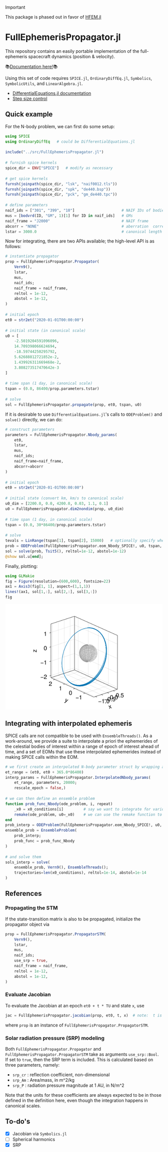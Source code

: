 > [!IMPORTANT]  
> This package is phased out in favor of [HFEM.jl](https://github.com/Yuricst/HFEM.jl)

# FullEphemerisPropagator.jl

This repository contains an easily portable implementation of the full-ephemeris spacecraft dynamics (position & velocity). 

📚[Documentation here!](https://yuricst.github.io/FullEphemerisPropagator.jl/)📚

Using this set of code requires `SPICE.jl`, `OrdinaryDiffEq.jl`,  `Symbolics`,  `SymbolicUtils`, and `LinearAlgebra.jl`.

- [DifferentialEquations.jl documentation](https://docs.sciml.ai/DiffEqDocs/stable/)
- [Step size control](https://docs.sciml.ai/DiffEqDocs/stable/extras/timestepping/)

## Quick example

For the N-body problem, we can first do some setup:

```julia
using SPICE
using OrdinaryDiffEq   # could be DifferentialEquations.jl

include("../src/FullEphemerisPropagator.jl")

# furnish spice kernels
spice_dir = ENV["SPICE"]   # modify as necessary

# get spice kernels
furnsh(joinpath(spice_dir, "lsk", "naif0012.tls"))
furnsh(joinpath(spice_dir, "spk", "de440.bsp"))
furnsh(joinpath(spice_dir, "pck", "gm_de440.tpc"))

# define parameters
naif_ids = ["301", "399", "10"]                     # NAIF IDs of bodies
mus = [bodvrd(ID, "GM", 1)[1] for ID in naif_ids]   # GMs
naif_frame = "J2000"                                # NAIF frame
abcorr = "NONE"                                     # aberration  correction
lstar = 3000.0                                      # canonical length scale
```

Now for integrating, there are two APIs available; the high-level API is as follows:

```julia
# instantiate propagator
prop = FullEphemerisPropagator.Propagator(
    Vern9(),
    lstar,
    mus,
    naif_ids;
    naif_frame = naif_frame,
    reltol = 1e-12,
    abstol = 1e-12,
)

# initial epoch
et0 = str2et("2020-01-01T00:00:00")

# initial state (in canonical scale)
u0 = [
    -2.5019204591096096,
    14.709398066624694,
    -18.59744250295792,
    5.62688812721852e-2,
    1.439926311669468e-2,
    3.808273517470642e-3
]

# time span (1 day, in canonical scale)
tspan = (0.0, 86400/prop.parameters.tstar)

# solve
sol = FullEphemerisPropagator.propagate(prop, et0, tspan, u0)
```

If it is desirable to use `DifferentialEquations.jl`'s calls to `ODEProblem()` and `solve()` directly, we can do:

```julia
# construct parameters
parameters = FullEphemerisPropagator.Nbody_params(
    et0,
    lstar,
    mus,
    naif_ids;
    naif_frame=naif_frame,
    abcorr=abcorr
)

# initial epoch
et0 = str2et("2020-01-01T00:00:00")

# initial state (convert km, km/s to canonical scale)
u0_dim = [2200.0, 0.0, 4200.0, 0.03, 1.1, 0.1]
u0 = FullEphemerisPropagator.dim2nondim(prop, u0_dim)

# time span (1 day, in canonical scale)
tspan = (0.0, 30*86400/prop.parameters.tstar)

# solve
tevals = LinRange(tspan[1], tspan[2], 15000)   # optionally specify when to query states
prob = ODEProblem(FullEphemerisPropagator.eom_Nbody_SPICE!, u0, tspan, parameters)
sol = solve(prob, Tsit5(), reltol=1e-12, abstol=1e-12)
@show sol.u[end];
```

Finally, plotting: 

```julia
using GLMakie
fig = Figure(resolution=(600,600), fontsize=22)
ax1 = Axis3(fig[1, 1], aspect=(1,1,1))
lines!(ax1, sol[1,:], sol[2,:], sol[3,:])
fig
```

<p align="center">
    <img src="./dev/test_propagation_example.png" width="550" title="test_propagation_example">
</p>


## Integrating with interpolated ephemeris

SPICE calls are not compatible to be used with `EnsembleThreads()`. As a work-around, we provide a suite to interpolate a priori the ephemerides of the celestial bodies of interest within a range of epoch of interest ahead of time, and a set of EOMs that use these interpolated ephemerides instead of making SPICE calls within the EOM.

```julia
# we first create an interpolated N-body parameter struct by wrapping around the `Nbody_params`
et_range = (et0, et0 + 365.0*86400)
interp_params = FullEphemerisPropagator.InterpolatedNbody_params(
    et_range, parameters, 20000;
    rescale_epoch = false,)

# we can then define an ensemble problem
function prob_func_Nbody(ode_problem, i, repeat)
    _x0 = x0_conditions[i]         # say we want to integrate for various initial conditions 
    remake(ode_problem, u0=_x0)    # we can use the remake function to set other parameters as well
end
prob_interp = ODEProblem(FullEphemerisPropagator.eom_Nbody_SPICE!, u0, tspan, interp_params)
ensemble_prob = EnsembleProblem(
    prob_interp;
    prob_func = prob_func_Nbody
)

# and solve them
sols_interp = solve(
    ensemble_prob, Vern9(), EnsembleThreads();
    trajectories=len(x0_conditions), reltol=1e-14, abstol=1e-14
)
```


## References

### Propagating the STM 

If the state-transition matrix is also to be propagated, initialize the propagator object via

```julia
prop = FullEphemerisPropagator.PropagatorSTM(
    Vern9(),
    lstar,
    mus,
    naif_ids;
    use_srp = true,
    naif_frame = naif_frame,
    reltol = 1e-12,
    abstol = 1e-12,
)
```

### Evaluate Jacobian

To evaluate the Jacobian at an epoch `et0 + t * TU` and state `x`, use

```julia
jac = FullEphemerisPropagator.jacobian(prop, et0, t, x)  # note:  t is converted from TU to seconds internally
```

where `prop` is an instance of `FullEphemerisPropagator.PropagatorSTM`. 


### Solar radiation pressure (SRP) modeling

Both `FullEphemerisPropagator.Propagator` and `FullEphemerisPropagator.PropagatorSTM` take as arguments `use_srp::Bool`. If set to `true`, then the SRP term is included. This is calculated based on three parameters, namely:

- `srp_cr` : reflection coefficient, non-dimensional
- `srp_Am` : Area/mass, in m^2/kg
- `srp_P`  : radiation pressure magnitude at 1 AU, in N/m^2

Note that the units for these coefficients are always expected to be in those defined in the definition here, even though the integration happens in canonical scales. 


## To-do's

- [x] Jacobian via `Symbolics.jl`
- [ ] Spherical harmonics
- [x] SRP
